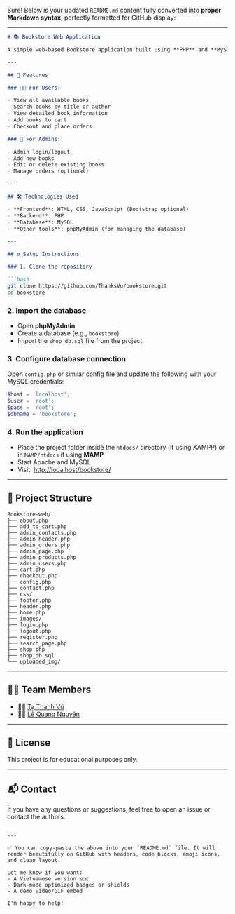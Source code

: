 Sure! Below is your updated `README.md` content fully converted into **proper Markdown syntax**, perfectly formatted for GitHub display:

---

````markdown
# 📚 Bookstore Web Application

A simple web-based Bookstore application built using **PHP** and **MySQL**. This project allows users to browse books, view book details, and manage a shopping cart. Admins can add, update, or delete books from the store.

---

## 🚀 Features

### 🧑‍💻 For Users:

- View all available books  
- Search books by title or author  
- View detailed book information  
- Add books to cart  
- Checkout and place orders  

### 🔐 For Admins:

- Admin login/logout  
- Add new books  
- Edit or delete existing books  
- Manage orders (optional)  

---

## 🛠️ Technologies Used

- **Frontend**: HTML, CSS, JavaScript (Bootstrap optional)  
- **Backend**: PHP  
- **Database**: MySQL  
- **Other tools**: phpMyAdmin (for managing the database)  

---

## ⚙️ Setup Instructions

### 1. Clone the repository

```bash
git clone https://github.com/ThanksVu/bookstore.git
cd bookstore
````

### 2. Import the database

* Open **phpMyAdmin**
* Create a database (e.g., `bookstore`)
* Import the `shop_db.sql` file from the project

### 3. Configure database connection

Open `config.php` or similar config file and update the following with your MySQL credentials:

```php
$host = 'localhost';
$user = 'root';
$pass = 'root';
$dbname = 'bookstore';
```

### 4. Run the application

* Place the project folder inside the `htdocs/` directory (if using XAMPP) or in `MAMP/htdocs` if using **MAMP**
* Start Apache and MySQL
* Visit: [http://localhost/bookstore/](http://localhost/bookstore/)

---

## 📁 Project Structure

```
Bookstore-web/
├── about.php
├── add_to_cart.php
├── admin_contacts.php
├── admin_header.php
├── admin_orders.php
├── admin_page.php
├── admin_products.php
├── admin_users.php
├── cart.php
├── checkout.php
├── config.php
├── contact.php
├── css/
├── footer.php
├── header.php
├── home.php
├── images/
├── login.php
├── logout.php
├── register.php
├── search_page.php
├── shop.php
├── shop_db.sql
└── uploaded_img/
```

---

## 🙋‍♂️ Team Members

* 👨‍💻 [Tạ Thanh Vũ](#ITITIU21352)
* 👨‍💻 [Lê Quang Nguyên](#ITITIU21265)

---

## 📄 License

This project is for educational purposes only.

---

## 📬 Contact

If you have any questions or suggestions, feel free to open an issue or contact the authors.

```

---

✅ You can copy-paste the above into your `README.md` file. It will render beautifully on GitHub with headers, code blocks, emoji icons, and clean layout.

Let me know if you want:
- A Vietnamese version 🇻🇳  
- Dark-mode optimized badges or shields  
- A demo video/GIF embed  

I'm happy to help!
```
